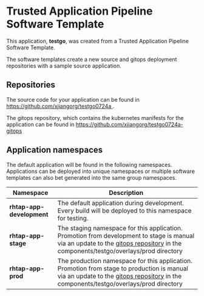 # Trusted Application Pipeline Software Template

This application, **testgo**, was created from a Trusted Application Pipeline Software Template.

The software templates create a new source and gitops deployment repositories with a sample source application. 

## Repositories

The source code for your application can be found in [https://github.com/xjiangorg/testgo0724a ](https://github.com/xjiangorg/testgo0724a ).
 
The gitops repository, which contains the kubernetes manifests for the application can be found in 
[https://github.com/xjiangorg/testgo0724a-gitops ](https://github.com/xjiangorg/testgo0724a-gitops ) 

## Application namespaces 

The default application will be found in the following namespaces. Applications can be deployed into unique namespaces or multiple software templates can also bet generated into the same group namespaces.  

|  Namespace   |  Description   |  
| -------- | -------- |   
| **rhtap-app-development** | The default application during development. Every build will be deployed to this namespace for testing. | 
| **rhtap-app-stage** | The staging namespace for this application. Promotion from development to stage is manual via an update to the [gitops repository](https://github.com/xjiangorg/testgo0724a-gitops ) in the components/testgo/overlays/prod directory |  
| **rhtap-app-prod** | The production namespace for this application. Promotion from stage to production is manual via an update to the [gitops repository](https://github.com/xjiangorg/testgo0724a-gitops ) in the components/testgo/overlays/prod directory | 